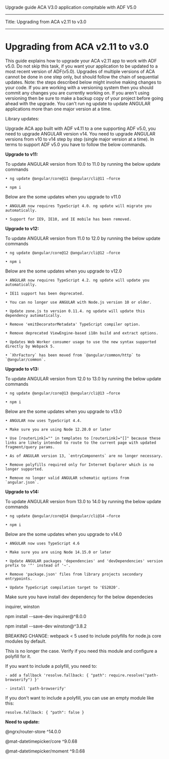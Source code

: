Upgrade guide ACA V3.0 application compitable with ADF V5.0

---

Title: Upgrading from ACA v2.11 to v3.0

---

# Upgrading from ACA v2.11 to v3.0

This guide explains how to upgrade your ACA v2.11 app to work with ADF v5.0.
Do not skip this task, if you want your application to be updated to a most recent version of ADF(v5.0). Upgrades of multiple versions of ACA cannot be done in one step only, but should follow the chain of sequential updates.
Note: the steps described below might involve making changes to your code. If you are working with a versioning system then you should commit any changes you are currently working on. If you aren't using versioning then be sure to make a backup copy of your project before going ahead with the upgrade.
You can't run ng update to update ANGULAR applications more than one major version at a time.

Library updates:

Upgrade ACA app built with ADF v4.11 to a one supporting ADF v5.0, you need to upgrade ANGULAR version v14. You need to upgrade ANGULAR versions from v10 to v14 step by step (single major version at a time). In terms to support ADF v5.0 you have to follow the below commands.


**Upgrade to v11:**

To update ANGULAR version from 10.0 to 11.0 by running the below update commands

    • ng update @angular/core@11 @angular/cli@11 –force
    
    • npm i
      
      
Below are the some updates when you upgrade to v11.0

    • ANGULAR now requires TypeScript 4.0. ng update will migrate you automatically.
    
    • Support for IE9, IE10, and IE mobile has been removed.



**Upgrade to v12:**

To update ANGULAR version from 11.0 to 12.0 by running the below update commands

    • ng update @angular/core@12 @angular/cli@12 –force
    
    • npm i
    
Below are the some updates when you upgrade to v12.0

    • ANGULAR now requires TypeScript 4.2. ng update will update you automatically.
    
    • IE11 support has been deprecated.
    
    • You can no longer use ANGULAR with Node.js version 10 or older.
    
    • Update zone.js to version 0.11.4. ng update will update this dependency automatically.
    
    • Remove 'emitDecoratorMetadata' TypeScript compiler option.
    
    • Remove deprecated ViewEngine-based i18n build and extract options.
    
    • Updates Web Worker consumer usage to use the new syntax supported directly by Webpack 5.
    
    • `XhrFactory` has been moved from `@angular/common/http` to `@angular/common`.



**Upgrade to v13:**

To update ANGULAR version from 12.0 to 13.0 by running the below update commands

    • ng update @angular/core@13 @angular/cli@13 –force
    
    • npm i
    
Below are the some updates when you upgrade to v13.0

    • ANGULAR now uses TypeScript 4.4.
    
    • Make sure you are using Node 12.20.0 or later
    
    • Use [routerLink]="" in templates to [routerLink]="[]" because these links are likely intended to route to the current page with updated fragment/query params.
    
    • As of ANGULAR version 13, `entryComponents` are no longer necessary.
    
    • Remove polyfills required only for Internet Explorer which is no longer supported.
    
    • Remove no longer valid ANGULAR schematic options from `angular.json`.



**Upgrade to v14:**

To update ANGULAR version from 13.0 to 14.0 by running the below update commands

    • ng update @angular/core@14 @angular/cli@14 –force
    
    • npm i
    
Below are the some updates when you upgrade to v14.0

    • ANGULAR now uses TypeScript 4.6
    
    • Make sure you are using Node 14.15.0 or later
    
    • Update ANGULAR packages 'dependencies' and 'devDependencies' version prefix to '^' instead of '~'.
    
    • Remove 'package.json' files from library projects secondary entrypoints.
    
    • Update TypeScript compilation target to 'ES2020'.


Make sure you have install dev dependency for the below dependecies

inquirer, winston

npm install --save-dev inquirer@^8.0.0

npm install --save-dev winston@^3.8.2


BREAKING CHANGE: webpack < 5 used to include polyfills for node.js core modules by default.

This is no longer the case. Verify if you need this module and configure a polyfill for it.

If you want to include a polyfill, you need to:

	- add a fallback 'resolve.fallback: { "path": require.resolve("path-browserify") }'
    
	- install 'path-browserify'
    
If you don't want to include a polyfill, you can use an empty module like this:

	resolve.fallback: { "path": false }



**Need to update:**

@ngrx/router-store    			  ^14.0.0

@mat-datetimepicker/core		  ^9.0.68

@mat-datetimepicker/moment		^9.0.68

